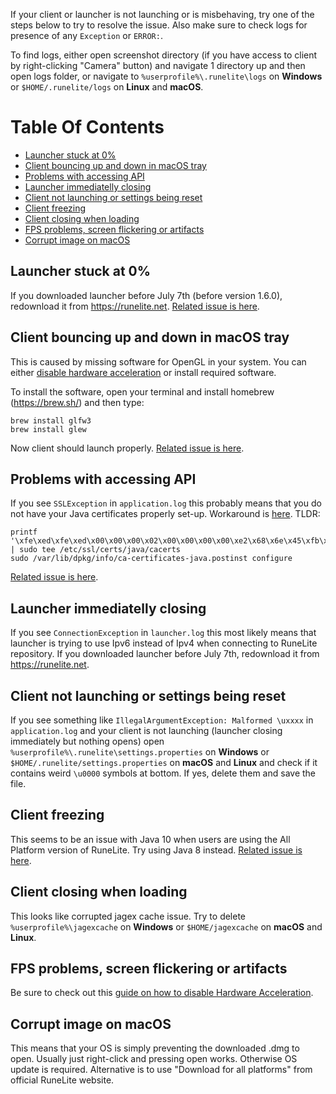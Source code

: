 If your client or launcher is not launching or is misbehaving, try one of the steps below to try to resolve the issue. Also make sure to check logs for presence of any `Exception` or `ERROR:`.

To find logs, either open screenshot directory (if you have access to client by right-clicking "Camera" button) and navigate 1 directory up and then open logs folder, or navigate to `%userprofile%\.runelite\logs` on **Windows** or `$HOME/.runelite/logs` on **Linux** and **macOS**.

# Table Of Contents
- [Launcher stuck at 0%](#launcher-stuck-at-0)
- [Client bouncing up and down in macOS tray](#client-bouncing-up-and-down-in-macos-tray)
- [Problems with accessing API](#problems-with-accessing-api)
- [Launcher immediatelly closing](#launcher-immediatelly-closing)
- [Client not launching or settings being reset](#client-not-launching-or-settings-being-reset)
- [Client freezing](#client-freezing)
- [Client closing when loading](#client-closing-when-loading)
- [FPS problems, screen flickering or artifacts](#fps-problems-screen-flickering-or-artifacts)
- [Corrupt image on macOS](#corrupt-image-on-macos)

## Launcher stuck at 0%

If you downloaded launcher before July 7th (before version 1.6.0), redownload it from https://runelite.net. [Related issue is here](https://github.com/runelite/launcher/issues/18).

## Client bouncing up and down in macOS tray

This is caused by missing software for OpenGL in your system. You can either [disable hardware acceleration](https://github.com/runelite/runelite/wiki/Disable-Hardware-Acceleration) or install required software.

To install the software, open your terminal and install homebrew (https://brew.sh/) and then type:

```
brew install glfw3
brew install glew
```

Now client should launch properly. [Related issue is here](https://github.com/runelite/launcher/issues/17).

## Problems with accessing API

If you see `SSLException` in `application.log` this probably means that you do not have your Java certificates properly set-up. Workaround is [here](https://stackoverflow.com/a/50103533).
TLDR:

```
printf '\xfe\xed\xfe\xed\x00\x00\x00\x02\x00\x00\x00\x00\xe2\x68\x6e\x45\xfb\x43\xdf\xa4\xd9\x92\xdd\x41\xce\xb6\xb2\x1c\x63\x30\xd7\x92' | sudo tee /etc/ssl/certs/java/cacerts
sudo /var/lib/dpkg/info/ca-certificates-java.postinst configure
```

[Related issue is here](https://github.com/runelite/runelite/issues/2603).

## Launcher immediatelly closing

If you see `ConnectionException` in `launcher.log` this most likely means that launcher is trying to use Ipv6 instead of Ipv4 when connecting to RuneLite repository. If you downloaded launcher before July 7th, redownload it from https://runelite.net.

## Client not launching or settings being reset

If you see something like `IllegalArgumentException: Malformed \uxxxx` in `application.log` and your client is not launching (launcher closing immediately but nothing opens) open `%userprofile%\.runelite\settings.properties` on **Windows** or `$HOME/.runelite/settings.properties` on **macOS** and **Linux** and check if it contains weird `\u0000` symbols at bottom. If yes, delete them and save the file.

## Client freezing

This seems to be an issue with Java 10 when users are using the All Platform version of RuneLite. Try using Java 8 instead. [Related issue is here](https://github.com/runelite/runelite/issues/3999).

## Client closing when loading

This looks like corrupted jagex cache issue. Try to delete `%userprofile%\jagexcache` on **Windows** or `$HOME/jagexcache` on **macOS** and **Linux**.

## FPS problems, screen flickering or artifacts

Be sure to check out this [guide on how to disable Hardware Acceleration](https://github.com/runelite/runelite/wiki/Disable-Hardware-Acceleration).

## Corrupt image on macOS

This means that your OS is simply preventing the downloaded .dmg to open. Usually just right-click and pressing open works. Otherwise OS update is required. Alternative is to use "Download for all platforms" from official RuneLite website.